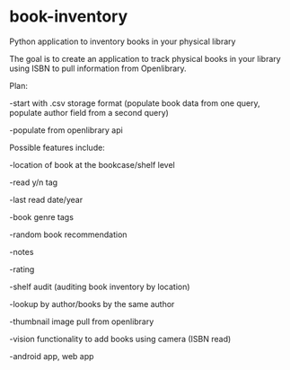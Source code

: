 # book-inventory
Python application to inventory books in your physical library

The goal is to create an application to track physical books in your library using ISBN to pull information from Openlibrary. 

Plan:

-start with .csv storage format (populate book data from one query, populate author field from a second query)

-populate from openlibrary api



Possible features include:

-location of book at the bookcase/shelf level

-read y/n tag

-last read date/year

-book genre tags

-random book recommendation

-notes

-rating

-shelf audit (auditing book inventory by location)

-lookup by author/books by the same author

-thumbnail image pull from openlibrary

-vision functionality to add books using camera (ISBN read)

-android app, web app
